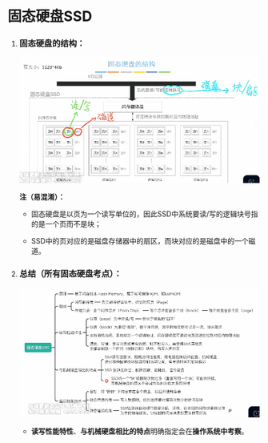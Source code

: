 # 固态硬盘SSD

1. ### 固态硬盘的结构：

   ![image-20250628194948781](images/image-20250628194948781.png)

   **注（易混淆）：**

   - 固态硬盘是以页为一个读写单位的，因此SSD中系统要读/写的逻辑块号指的是一个页而不是块；

   - SSD中的页对应的是磁盘存储器中的扇区，而块对应的是磁盘中的一个磁道。

     

2. ### 总结（所有固态硬盘考点）：

   ![image-20250628195803664](images/image-20250628195803664.png)

   - **读写性能特性**、**与机械硬盘相比的特点**明确指定会在**操作系统中考察**。